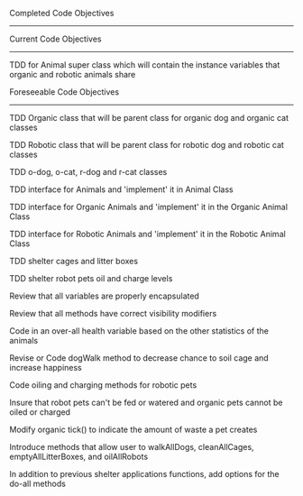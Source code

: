 Completed Code Objectives
*************************



Current Code Objectives
***********************

TDD for Animal super class which will contain the instance variables that organic and robotic animals share


Foreseeable Code Objectives
***************************

TDD Organic class that will be parent class for organic dog and organic cat classes

TDD Robotic class that will be parent class for robotic dog and robotic cat classes

TDD o-dog, o-cat, r-dog and r-cat classes

TDD interface for Animals and 'implement' it in Animal Class

TDD interface for Organic Animals and 'implement' it in the Organic Animal Class 

TDD interface for Robotic Animals and 'implement' it in the Robotic Animal Class

TDD shelter cages and litter boxes

TDD shelter robot pets oil and charge levels

Review that all variables are properly encapsulated

Review that all methods have correct visibility modifiers

Code in an over-all health variable based on the other statistics of the animals

Revise or Code dogWalk method to decrease chance to soil cage and increase happiness

Code oiling and charging methods for robotic pets

Insure that robot pets can't be fed or watered and organic pets cannot be oiled or charged

Modify organic tick() to indicate the amount of waste a pet creates

Introduce methods that allow user to walkAllDogs, cleanAllCages, emptyAllLitterBoxes, and oilAllRobots

In addition to previous shelter applications functions, add options for the do-all methods